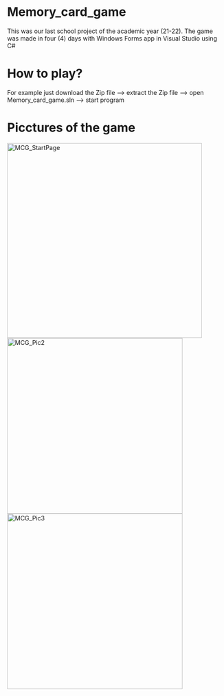 # Memory_card_game

This was our last school project of the academic year (21-22). The game was made in four (4) days with Windows Forms app in Visual Studio using C#

# How to play?

For example just download the Zip file  --> extract the Zip file --> open Memory_card_game.sln --> start program

# Picctures of the game

<img width="453" alt="MCG_StartPage" src="https://user-images.githubusercontent.com/115111370/208117647-05efe298-381d-43d5-86fa-b39b5b774ec9.png">

<img width="408" alt="MCG_Pic2" src="https://user-images.githubusercontent.com/115111370/208117657-bfafeff3-1bba-400e-9eb6-036e50fa3fce.png">

<img width="408" alt="MCG_Pic3" src="https://user-images.githubusercontent.com/115111370/208117667-bb25dfd3-15b7-4e97-bd95-00e94e49d37d.png">
